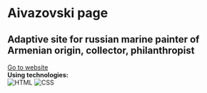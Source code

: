 # Aivazovski page

## Adaptive site for russian marine painter of Armenian origin, collector, philanthropist

[Go to website](https://artishoc777.github.io/Aivazovski_landing/) <br>
**Using technologies:** <br>
![HTML](https://img.shields.io/badge/HTML5-E34F26?style=for-the-badge&logo=html5&logoColor=white)
![CSS](https://img.shields.io/badge/CSS3-1572B6?style=for-the-badge&logo=css3&logoColor=white)

